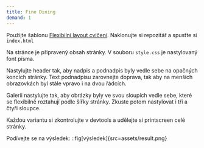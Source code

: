 ```yaml
---
title: Fine Dining
demand: 1
---
```


Použijte šablonu [Flexibilní layout cvičení](https://github.com/Czechitas-podklady-WEB/Flexibilni-layout-cviceni). 
Naklonujte si repozitář a spusťte si `index.html`

Na stránce je připravený obsah stránky. V souboru `style.css` je nastylovaný font písma.

Nastylujte header tak, aby nadpis a podnadpis byly vedle sebe na opačných koncích stránky. Text podnadpisu zarovnejte doprava, tak aby na menších obrazovkách byl stále vpravo i na dvou řádcích. 

Galerii nastylujte tak, aby obrázky byly ve svou sloupích vedle sebe, které se flexibilně roztahují podle šířky stránky. Zkuste potom nastylovat i tři a čtyři sloupce. 

Každou variantu si zkontrolujte v devtools a udělejte si printscreen celé stránky. 

Podívejte se na výsledek:
::fig[výsledek]{src=assets/result.png}


